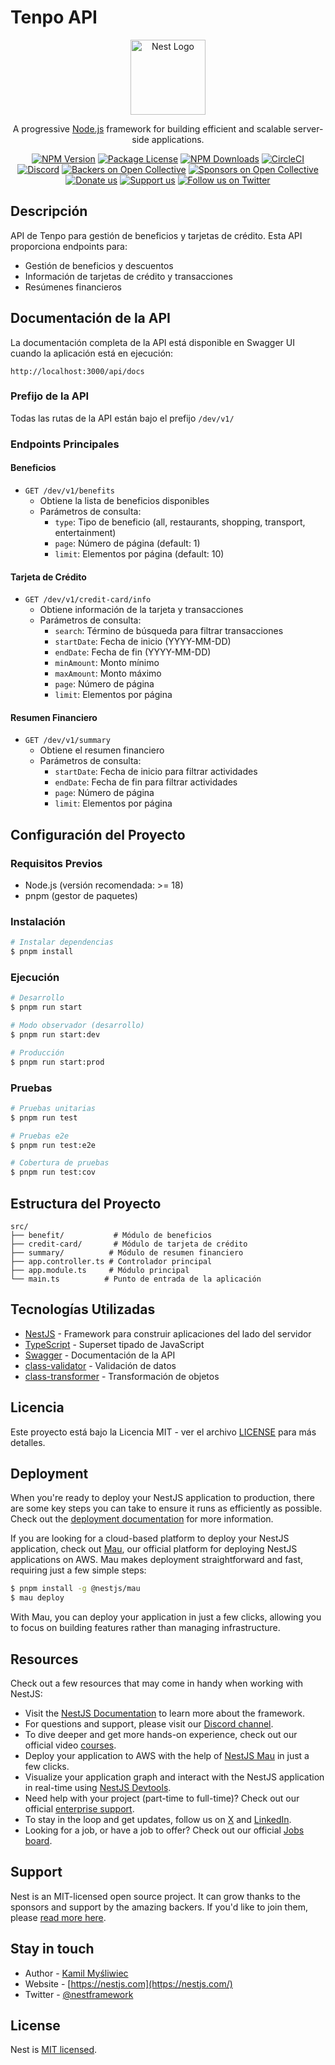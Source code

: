 # Tenpo API

<p align="center">
  <a href="http://nestjs.com/" target="blank"><img src="https://nestjs.com/img/logo-small.svg" width="120" alt="Nest Logo" /></a>
</p>

[circleci-image]: https://img.shields.io/circleci/build/github/nestjs/nest/master?token=abc123def456
[circleci-url]: https://circleci.com/gh/nestjs/nest

  <p align="center">A progressive <a href="http://nodejs.org" target="_blank">Node.js</a> framework for building efficient and scalable server-side applications.</p>
    <p align="center">
<a href="https://www.npmjs.com/~nestjscore" target="_blank"><img src="https://img.shields.io/npm/v/@nestjs/core.svg" alt="NPM Version" /></a>
<a href="https://www.npmjs.com/~nestjscore" target="_blank"><img src="https://img.shields.io/npm/l/@nestjs/core.svg" alt="Package License" /></a>
<a href="https://www.npmjs.com/~nestjscore" target="_blank"><img src="https://img.shields.io/npm/dm/@nestjs/common.svg" alt="NPM Downloads" /></a>
<a href="https://circleci.com/gh/nestjs/nest" target="_blank"><img src="https://img.shields.io/circleci/build/github/nestjs/nest/master" alt="CircleCI" /></a>
<a href="https://discord.gg/G7Qnnhy" target="_blank"><img src="https://img.shields.io/badge/discord-online-brightgreen.svg" alt="Discord"/></a>
<a href="https://opencollective.com/nest#backer" target="_blank"><img src="https://opencollective.com/nest/backers/badge.svg" alt="Backers on Open Collective" /></a>
<a href="https://opencollective.com/nest#sponsor" target="_blank"><img src="https://opencollective.com/nest/sponsors/badge.svg" alt="Sponsors on Open Collective" /></a>
  <a href="https://paypal.me/kamilmysliwiec" target="_blank"><img src="https://img.shields.io/badge/Donate-PayPal-ff3f59.svg" alt="Donate us"/></a>
    <a href="https://opencollective.com/nest#sponsor"  target="_blank"><img src="https://img.shields.io/badge/Support%20us-Open%20Collective-41B883.svg" alt="Support us"></a>
  <a href="https://twitter.com/nestframework" target="_blank"><img src="https://img.shields.io/twitter/follow/nestframework.svg?style=social&label=Follow" alt="Follow us on Twitter"></a>
</p>
  <!--[![Backers on Open Collective](https://opencollective.com/nest/backers/badge.svg)](https://opencollective.com/nest#backer)
  [![Sponsors on Open Collective](https://opencollective.com/nest/sponsors/badge.svg)](https://opencollective.com/nest#sponsor)-->

## Descripción

API de Tenpo para gestión de beneficios y tarjetas de crédito. Esta API proporciona endpoints para:
- Gestión de beneficios y descuentos
- Información de tarjetas de crédito y transacciones
- Resúmenes financieros

## Documentación de la API

La documentación completa de la API está disponible en Swagger UI cuando la aplicación está en ejecución:
```
http://localhost:3000/api/docs
```

### Prefijo de la API

Todas las rutas de la API están bajo el prefijo `/dev/v1/`

### Endpoints Principales

#### Beneficios
- `GET /dev/v1/benefits`
  - Obtiene la lista de beneficios disponibles
  - Parámetros de consulta:
    - `type`: Tipo de beneficio (all, restaurants, shopping, transport, entertainment)
    - `page`: Número de página (default: 1)
    - `limit`: Elementos por página (default: 10)

#### Tarjeta de Crédito
- `GET /dev/v1/credit-card/info`
  - Obtiene información de la tarjeta y transacciones
  - Parámetros de consulta:
    - `search`: Término de búsqueda para filtrar transacciones
    - `startDate`: Fecha de inicio (YYYY-MM-DD)
    - `endDate`: Fecha de fin (YYYY-MM-DD)
    - `minAmount`: Monto mínimo
    - `maxAmount`: Monto máximo
    - `page`: Número de página
    - `limit`: Elementos por página

#### Resumen Financiero
- `GET /dev/v1/summary`
  - Obtiene el resumen financiero
  - Parámetros de consulta:
    - `startDate`: Fecha de inicio para filtrar actividades
    - `endDate`: Fecha de fin para filtrar actividades
    - `page`: Número de página
    - `limit`: Elementos por página

## Configuración del Proyecto

### Requisitos Previos
- Node.js (versión recomendada: >= 18)
- pnpm (gestor de paquetes)

### Instalación

```bash
# Instalar dependencias
$ pnpm install
```

### Ejecución

```bash
# Desarrollo
$ pnpm run start

# Modo observador (desarrollo)
$ pnpm run start:dev

# Producción
$ pnpm run start:prod
```

### Pruebas

```bash
# Pruebas unitarias
$ pnpm run test

# Pruebas e2e
$ pnpm run test:e2e

# Cobertura de pruebas
$ pnpm run test:cov
```

## Estructura del Proyecto

```
src/
├── benefit/           # Módulo de beneficios
├── credit-card/       # Módulo de tarjeta de crédito
├── summary/          # Módulo de resumen financiero
├── app.controller.ts # Controlador principal
├── app.module.ts     # Módulo principal
└── main.ts          # Punto de entrada de la aplicación
```

## Tecnologías Utilizadas

- [NestJS](https://nestjs.com/) - Framework para construir aplicaciones del lado del servidor
- [TypeScript](https://www.typescriptlang.org/) - Superset tipado de JavaScript
- [Swagger](https://swagger.io/) - Documentación de la API
- [class-validator](https://github.com/typestack/class-validator) - Validación de datos
- [class-transformer](https://github.com/typestack/class-transformer) - Transformación de objetos

## Licencia

Este proyecto está bajo la Licencia MIT - ver el archivo [LICENSE](LICENSE) para más detalles.

## Deployment

When you're ready to deploy your NestJS application to production, there are some key steps you can take to ensure it runs as efficiently as possible. Check out the [deployment documentation](https://docs.nestjs.com/deployment) for more information.

If you are looking for a cloud-based platform to deploy your NestJS application, check out [Mau](https://mau.nestjs.com), our official platform for deploying NestJS applications on AWS. Mau makes deployment straightforward and fast, requiring just a few simple steps:

```bash
$ pnpm install -g @nestjs/mau
$ mau deploy
```

With Mau, you can deploy your application in just a few clicks, allowing you to focus on building features rather than managing infrastructure.

## Resources

Check out a few resources that may come in handy when working with NestJS:

- Visit the [NestJS Documentation](https://docs.nestjs.com) to learn more about the framework.
- For questions and support, please visit our [Discord channel](https://discord.gg/G7Qnnhy).
- To dive deeper and get more hands-on experience, check out our official video [courses](https://courses.nestjs.com/).
- Deploy your application to AWS with the help of [NestJS Mau](https://mau.nestjs.com) in just a few clicks.
- Visualize your application graph and interact with the NestJS application in real-time using [NestJS Devtools](https://devtools.nestjs.com).
- Need help with your project (part-time to full-time)? Check out our official [enterprise support](https://enterprise.nestjs.com).
- To stay in the loop and get updates, follow us on [X](https://x.com/nestframework) and [LinkedIn](https://linkedin.com/company/nestjs).
- Looking for a job, or have a job to offer? Check out our official [Jobs board](https://jobs.nestjs.com).

## Support

Nest is an MIT-licensed open source project. It can grow thanks to the sponsors and support by the amazing backers. If you'd like to join them, please [read more here](https://docs.nestjs.com/support).

## Stay in touch

- Author - [Kamil Myśliwiec](https://twitter.com/kammysliwiec)
- Website - [https://nestjs.com](https://nestjs.com/)
- Twitter - [@nestframework](https://twitter.com/nestframework)

## License

Nest is [MIT licensed](https://github.com/nestjs/nest/blob/master/LICENSE).
